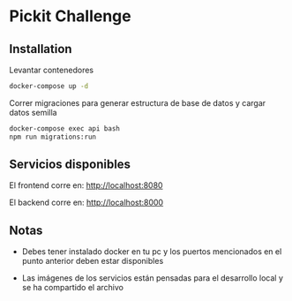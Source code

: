 # Pickit Challenge

## Installation

Levantar contenedores

```bash
docker-compose up -d
```

Correr migraciones para generar estructura de base de datos y cargar datos semilla

```bash
docker-compose exec api bash
npm run migrations:run
```

## Servicios disponibles
El frontend corre en: [http://localhost:8080](http://localhost:8080)

El backend corre en: [http://localhost:8000](http://localhost:8000)


## Notas
* Debes tener instalado docker en tu pc y los puertos mencionados en el punto anterior deben estar disponibles

* Las imágenes de los servicios están pensadas para el desarrollo local y se ha compartido el archivo